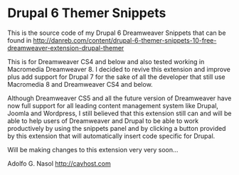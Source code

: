 Drupal 6 Themer Snippets
=================

This is the source code of my Drupal 6 Dreamweaver Snippets that can be found in http://danreb.com/content/drupal-6-themer-snippets-10-free-dreamweaver-extension-drupal-themer

This is for Dreamweaver CS4 and below and also tested working in Macromedia Dreamweaver 8. I decided to revive this extension and improve plus add support for Drupal 7 for the sake of all the developer that still use Macromedia 8 and Dreamweaver CS4 and below.

Although Dreamweaver CS5 and all the future version of Dreamweaver have now full support  for all leading content management system like Drupal, Joomla and Wordpress, I still believed that this extension still can and will be able to help users of Dreamweaver and Drupal to be able to work productively by using the snippets panel and by clicking a button provided by this extension that will automatically insert code specific for Drupal.

Will be making changes to this extension very very soon...

Adolfo G. Nasol
http://cavhost.com


